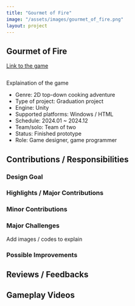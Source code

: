 ```yaml
---
title: "Gourmet of Fire"
image: "/assets/images/gourmet_of_fire.png"
layout: project
---
```


## Gourmet of Fire

[Link to the game](https://odd-mune.itch.io/gourmet-of-fire)

<div class="slideshow-container">
  <div class="slide fade">
    <img src="/assets/images/gourmet_of_fire.png" alt="Gourmet of Fire">
  </div>
  <div class="slide fade">
    <img src="/assets/images/gourmet_of_fire_cooking_ui.jpg" alt="Cooking UI">
  </div>
  <div class="slide fade">
    <img src="/assets/images/gourmet_of_fire_cooking_animation.jpg" alt="Cooking Animation">
  </div>
  <div class="slide fade">
    <img src="/assets/images/gourmet_of_fire_princess_concept.png" alt="Princess Concept">
  </div>
  <div class="slide fade">
    <img src="/assets/images/gourmet_of_fire_dialog.jpg" alt="Dialog">
  </div>
  <div class="slide fade">
    <img src="/assets/images/gourmet_of_fire_field_level.jpg" alt="Field Level">
  </div>
  <div class="slide fade">
    <img src="/assets/images/gourmet_of_fire_village_level.jpg" alt="Village Level">
  </div>
  <div class="slide fade">
    <img src="/assets/images/gourmet_of_fire_in_house_level.jpg" alt="In-House Level">
  </div>
</div>

<style>
  .slideshow-container {
    max-width: 600px; /* Adjust as needed */
    position: relative;
    margin: auto;
    overflow: hidden;
    border-radius: 10px;
  }

  .slide {
    display: none;
    width: 100%;
  }

  .slide img {
    width: 100%;
    height: auto;
    border-radius: 10px;
  }

  /* Smooth fade transition */
  .fade {
    animation: fadeEffect 1.5s ease-in-out;
  }

  @keyframes fadeEffect {
    from { opacity: 0.4; }
    to { opacity: 1; }
  }
</style>

<script>
  let slideIndex = 0;

  function showSlides() {
    let slides = document.getElementsByClassName("slide");
    for (let i = 0; i < slides.length; i++) {
      slides[i].style.display = "none";  
    }
    slideIndex++;
    if (slideIndex > slides.length) { slideIndex = 1; }  
    slides[slideIndex - 1].style.display = "block";  
    setTimeout(showSlides, 3000); // Change image every 3 seconds
  }

  document.addEventListener("DOMContentLoaded", showSlides);
</script>


Explaination of the game

* Genre: 2D top-down cooking adventure
* Type of project: Graduation project
* Engine: Unity
* Supported platforms: Windows / HTML
* Schedule: 2024.01 ~ 2024.12
* Team/solo: Team of two
* Status: Finished prototype
* Role: Game designer, game programmer

## Contributions / Responsibilities

### Design Goal

### Highlights / Major Contributions

### Minor Contributions

### Major Challenges

Add images / codes to explain

### Possible Improvements

## Reviews / Feedbacks

## Gameplay Videos

